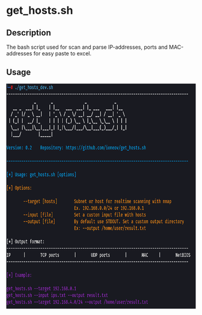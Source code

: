 # get_hosts.sh

## Description

The bash script used for scan and parse IP-addresses, ports and MAC-addresses for easy paste to excel.

## Usage

![My Image](pics/ex_1.PNG)


